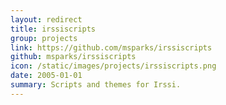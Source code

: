 ```yaml
---
layout: redirect
title: irssiscripts
group: projects
link: https://github.com/msparks/irssiscripts
github: msparks/irssiscripts
icon: /static/images/projects/irssiscripts.png
date: 2005-01-01
summary: Scripts and themes for Irssi.
---
```

